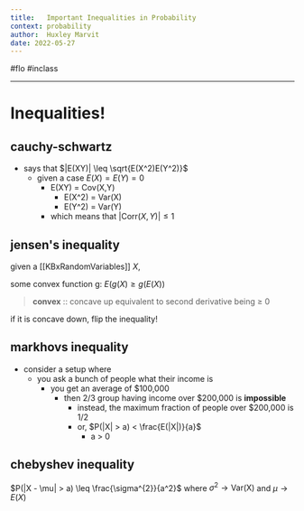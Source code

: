 ```yaml
---
title:   Important Inequalities in Probability
context: probability
author:  Huxley Marvit
date: 2022-05-27
---
```


#flo  #inclass 

***
# Inequalities!
## cauchy-schwartz
- says that $|E(XY)| \leq \sqrt{E(X^2)E(Y^2)}$
	- given a case $E(X) = E(Y) = 0$
		- E(XY) = Cov(X,Y)
			- E(X^2) = Var(X)
			- E(Y^2) = Var(Y)
		- which means that $|\text{Corr}(X, Y)| \leq 1$

## jensen's inequality
given a [[KBxRandomVariables]] $X$,

some convex function g:
	$E(g(X) \geq g(E(X))$

> **convex** :: concave up
> 	equivalent to second derivative being ≥ 0

if it is concave down, flip the inequality! 

## markhovs inequality 
- consider a setup where
	- you ask a bunch of people what their income is
		- you get an average of $100,000
			- then 2/3 group having income over $200,000 is **impossible**
				- instead, the maximum fraction of people over $200,000 is 1/2
				- or, $P(|X| > a) < \frac{E(|X|)}{a}$ 
					- a > 0 


## chebyshev inequality 
$P(|X - \mu| > a) \leq \frac{\sigma^{2}}{a^2}$ 
where $\sigma^{2} \to \text{Var(X)}$
and $\mu \to E(X)$











